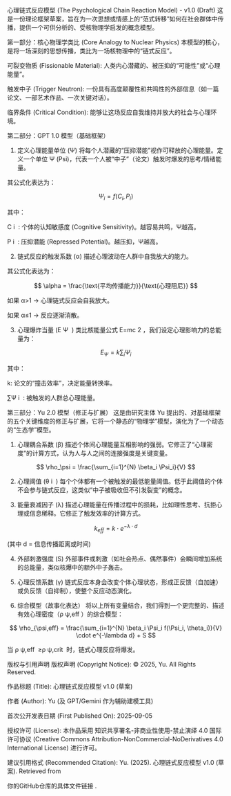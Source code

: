 心理链式反应模型 (The Psychological Chain Reaction Model) - v1.0 (Draft)
这是一份理论框架草案，旨在为一次思想或情感上的“范式转移”如何在社会群体中传播，提供一个可供分析的、受核物理学启发的概念模型。

第一部分：核心物理学类比 (Core Analogy to Nuclear Physics)
本模型的核心，是将一场深刻的思想传播，类比为一场核物理中的“链式反应”。

可裂变物质 (Fissionable Material): 人类内心潜藏的、被压抑的“可能性”或“心理能量”。

触发中子 (Trigger Neutron): 一份具有高度颠覆性和共鸣性的外部信息（如一篇论文、一部艺术作品、一次关键对话）。

临界条件 (Critical Condition): 能够让这场反应自我维持并放大的社会与心理环境。

第二部分：GPT 1.0 模型（基础框架）
1. 定义心理能量单位 (Ψ)
将每个人潜藏的“压抑潜能”视作可释放的心理能量。定义一个单位 Ψ (Psi)，代表一个人被“中子”（论文）触发时爆发的思考/情绪能量。

其公式化表达为：

$$\Psi_i = f(C_i, P_i)$$

其中：

C 
i
​
 : 个体的认知敏感度 (Cognitive Sensitivity)。越容易共鸣，Ψ越高。

P 
i
​
 : 压抑潜能 (Repressed Potential)。越压抑，Ψ越高。

2. 链式反应的触发系数 (α)
描述心理波动在人群中自我放大的能力。

其公式化表达为：

$$ \alpha = \frac{\text{平均传播能力}}{\text{心理阻尼}} $$

如果 α>1 → 心理链式反应会自我放大。

如果 α≤1 → 反应逐渐消散。

3. 心理爆炸当量 (E 
Ψ
​
 )
类比核能量公式 E=mc 
2
 ，我们设定心理影响力的总能量为：

$$ E_\Psi = k \sum_{i} \Psi_i $$

其中：

k: 论文的“撞击效率”，决定能量转换率。

∑Ψ 
i
​
 : 被触发的人群总心理能量。

第三部分：Yu 2.0 模型（修正与扩展）
这是由研究主体 Yu 提出的、对基础框架的五个关键维度的修正与扩展，它将一个静态的“物理学”模型，演化为了一个动态的“生态学”模型。

1. 心理耦合系数 (β)
描述个体间心理能量互相影响的强弱。它修正了“心理密度”的计算方式，认为人与人之间的连接强度是关键变量。

$$ \rho_\psi = \frac{\sum_{i=1}^{N} \beta_i \Psi_i}{V} $$

2. 心理阈值 (θ 
i
​
 )
每个个体都有一个被触发的最低能量阈值。低于此阈值的个体不会参与链式反应，这类似“中子被吸收但不引发裂变”的概念。

3. 能量衰减因子 (λ)
描述心理能量在传播过程中的损耗，比如理性思考、抗拒心理或信息稀释。它修正了触发效率的计算方式。

$$ k_{eff} = k \cdot e^{-\lambda \cdot d} $$

(其中 d = 信息传播距离或时间)

4. 外部刺激强度 (S)
外部事件或刺激（如社会热点、偶然事件）会瞬间增加系统的总能量，类似核爆中的额外中子轰击。

5. 心理反馈系数 (γ)
链式反应本身会改变个体心理状态，形成正反馈（自加速）或负反馈（自抑制），使整个反应动态演化。

6. 综合模型（故事化表达）
将以上所有变量结合，我们得到一个更完整的、描述有效心理密度（ρ 
ψ,eff
​
 ）的综合模型：

$$ \rho_{\psi,eff} = \frac{\sum_{i=1}^{N} \beta_i \Psi_i f(\Psi_i, \theta_i)}{V} \cdot e^{-\lambda d} + S $$

当 ρ 
ψ,eff
​
 ≥ρ 
ψ,crit
​
  时，链式心理反应将爆发。

版权与引用声明
版权声明 (Copyright Notice):
© 2025, Yu. All Rights Reserved.

作品标题 (Title):
心理链式反应模型 v1.0 (草案)

作者 (Author):
Yu (及 GPT/Gemini 作为辅助建模工具)

首次公开发表日期 (First Published On):
2025-09-05

授权许可 (License):
本作品采用 知识共享署名-非商业性使用-禁止演绎 4.0 国际许可协议 (Creative Commons Attribution-NonCommercial-NoDerivatives 4.0 International License) 进行许可。

建议引用格式 (Recommended Citation):
Yu. (2025). 心理链式反应模型 v1.0 (草案). Retrieved from 

你的GitHub仓库的具体文件链接
.
